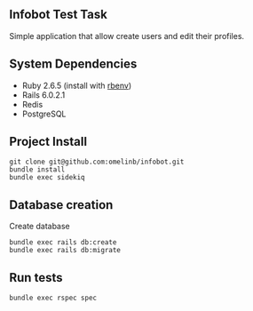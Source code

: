 
Infobot Test Task
-----------

Simple application that allow create users and edit their profiles.


System Dependencies
-------------------

- Ruby 2.6.5 (install with [rbenv](https://github.com/sstephenson/rbenv))
- Rails 6.0.2.1
- Redis
- PostgreSQL

Project Install
-------------------
```shell
git clone git@github.com:omelinb/infobot.git
bundle install
bundle exec sidekiq
```

Database creation
-----------------

Create database
```shell
bundle exec rails db:create  
bundle exec rails db:migrate  
```

Run tests
-----------------

```
bundle exec rspec spec
```
